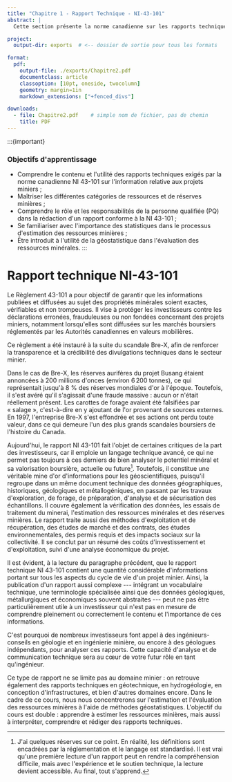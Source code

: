 ```yaml
---
title: "Chapitre 1 - Rapport Technique - NI-43-101"
abstract: |
  Cette section présente la norme canadienne sur les rapports techniques en mine : le rapport NI 43-101. Il s'agit d'une véritable mine d’or d’informations sur les projets miniers, de la phase d’exploration à celle de l’exploitation. Nous découvrirons cela ensemble au fil de cette lecture, accompagnée de quelques concepts interactifs.

project:
  output-dir: exports  # <-- dossier de sortie pour tous les formats

format:
  pdf:
    output-file: ./exports/Chapitre2.pdf
    documentclass: article
    classoption: [10pt, oneside, twocolumn]
    geometry: margin=1in
    markdown_extensions: ["+fenced_divs"]

downloads:
  - file: Chapitre2.pdf    # simple nom de fichier, pas de chemin
    title: PDF
---
```


:::{important}
### Objectifs d'apprentissage

- Comprendre le contenu et l'utilité des rapports techniques exigés par la norme canadienne NI 43-101 sur l'information relative aux projets miniers ;
- Maîtriser les différentes catégories de ressources et de réserves minières ;
- Comprendre le rôle et les responsabilités de la personne qualifiée (PQ) dans la rédaction d'un rapport conforme à la NI 43-101 ;
- Se familiariser avec l'importance des statistiques dans le processus d'estimation des ressources minières ;
- Être introduit à l'utilité de la géostatistique dans l'évaluation des ressources minérales.
:::

# Rapport technique NI-43-101

Le Règlement 43-101 a pour objectif de garantir que les informations
publiées et diffusées au sujet des propriétés minérales soient exactes,
vérifiables et non trompeuses. Il vise à protéger les investisseurs
contre les déclarations erronées, frauduleuses ou non fondées concernant
des projets miniers, notamment lorsqu'elles sont diffusées sur les
marchés boursiers réglementés par les Autorités canadiennes en valeurs
mobilières.

Ce règlement a été instauré à la suite du scandale Bre-X, afin de
renforcer la transparence et la crédibilité des divulgations techniques
dans le secteur minier.

Dans le cas de Bre-X, les réserves aurifères du projet Busang étaient
annoncées à 200 millions d'onces (environ 6 200 tonnes), ce qui
représentait jusqu'à 8 % des réserves mondiales d'or à l'époque.
Toutefois, il s'est avéré qu'il s'agissait d'une fraude massive : aucun
or n'était réellement présent. Les carottes de forage avaient été
falsifiées par « salage », c'est-à-dire en y ajoutant de l'or provenant
de sources externes. En 1997, l'entreprise Bre-X s'est effondrée et ses
actions ont perdu toute valeur, dans ce qui demeure l'un des plus grands
scandales boursiers de l'histoire du Canada.

Aujourd'hui, le rapport NI 43-101 fait l'objet de certaines critiques de
la part des investisseurs, car il emploie un langage technique avancé,
ce qui ne permet pas toujours à ces derniers de bien analyser le
potentiel minéral et sa valorisation boursière, actuelle ou future[^1].
Toutefois, il constitue une véritable mine d'or d'informations pour les
géoscientifiques, puisqu'il regroupe dans un même document technique des
données géographiques, historiques, géologiques et métallogéniques, en
passant par les travaux d'exploration, de forage, de préparation,
d'analyse et de sécurisation des échantillons. Il couvre également la
vérification des données, les essais de traitement du minerai,
l'estimation des ressources minérales et des réserves minières. Le
rapport traite aussi des méthodes d'exploitation et de récupération, des
études de marché et des contrats, des études environnementales, des
permis requis et des impacts sociaux sur la collectivité. Il se conclut
par un résumé des coûts d'investissement et d'exploitation, suivi d'une
analyse économique du projet.

Il est évident, à la lecture du paragraphe précédent, que le rapport
technique NI 43-101 contient une quantité considérable d'informations
portant sur tous les aspects du cycle de vie d'un projet minier. Ainsi,
la publication d'un rapport aussi complexe --- intégrant un vocabulaire
technique, une terminologie spécialisée ainsi que des données
géologiques, métallurgiques et économiques souvent abstraites --- peut
ne pas être particulièrement utile à un investisseur qui n'est pas en
mesure de comprendre pleinement ou correctement le contenu et
l'importance de ces informations.

C'est pourquoi de nombreux investisseurs font appel à des
ingénieurs-conseils en géologie et en ingénierie minière, ou encore à
des géologues indépendants, pour analyser ces rapports. Cette capacité
d'analyse et de communication technique sera au cœur de votre futur rôle
en tant qu'ingénieur.

Ce type de rapport ne se limite pas au domaine minier : on retrouve
également des rapports techniques en géotechnique, en hydrogéologie, en
conception d'infrastructures, et bien d'autres domaines encore. Dans le
cadre de ce cours, nous nous concentrerons sur l'estimation et
l'évaluation des ressources minières à l'aide de méthodes
géostatistiques. L'objectif du cours est double : apprendre à estimer
les ressources minières, mais aussi à interpréter, comprendre et rédiger
des rapports techniques.

[^1]: J'ai quelques réserves sur ce point. En réalité, les définitions
    sont encadrées par la réglementation et le langage est standardisé.
    Il est vrai qu'une première lecture d'un rapport peut en rendre la
    compréhension difficile, mais avec l'expérience et le soutien
    technique, la lecture devient accessible. Au final, tout s'apprend.


